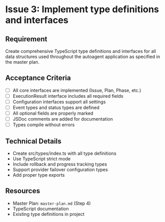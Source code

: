 # Issue 3: Implement type definitions and interfaces

## Requirement
Create comprehensive TypeScript type definitions and interfaces for all data structures used throughout the autoagent application as specified in the master plan.

## Acceptance Criteria
- [ ] All core interfaces are implemented (Issue, Plan, Phase, etc.)
- [ ] ExecutionResult interface includes all required fields
- [ ] Configuration interfaces support all settings
- [ ] Event types and status types are defined
- [ ] All optional fields are properly marked
- [ ] JSDoc comments are added for documentation
- [ ] Types compile without errors

## Technical Details
- Create src/types/index.ts with all type definitions
- Use TypeScript strict mode
- Include rollback and progress tracking types
- Support provider failover configuration types
- Add proper type exports

## Resources
- Master Plan: `master-plan.md` (Step 4)
- TypeScript documentation
- Existing type definitions in project